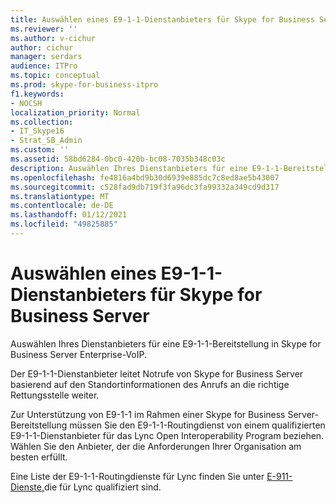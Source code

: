 ```yaml
---
title: Auswählen eines E9-1-1-Dienstanbieters für Skype for Business Server
ms.reviewer: ''
ms.author: v-cichur
author: cichur
manager: serdars
audience: ITPro
ms.topic: conceptual
ms.prod: skype-for-business-itpro
f1.keywords:
- NOCSH
localization_priority: Normal
ms.collection:
- IT_Skype16
- Strat_SB_Admin
ms.custom: ''
ms.assetid: 58bd6284-0bc0-420b-bc08-7035b348c03c
description: Auswählen Ihres Dienstanbieters für eine E9-1-1-Bereitstellung in Skype for Business Server Enterprise-VoIP.
ms.openlocfilehash: fe4816a4bd9b30d6939e885dc7c8ed8ae5b43007
ms.sourcegitcommit: c528fad9db719f3fa96dc3fa99332a349cd9d317
ms.translationtype: MT
ms.contentlocale: de-DE
ms.lasthandoff: 01/12/2021
ms.locfileid: "49825885"
---
```

# <a name="choose-an-e9-1-1-service-provider-for-skype-for-business-server"></a>Auswählen eines E9-1-1-Dienstanbieters für Skype for Business Server
 
Auswählen Ihres Dienstanbieters für eine E9-1-1-Bereitstellung in Skype for Business Server Enterprise-VoIP.
  
Der E9-1-1-Dienstanbieter leitet Notrufe von Skype for Business Server basierend auf den Standortinformationen des Anrufs an die richtige Rettungsstelle weiter. 
  
Zur Unterstützung von E9-1-1 im Rahmen einer Skype for Business Server-Bereitstellung müssen Sie den E9-1-1-Routingdienst von einem qualifizierten E9-1-1-Dienstanbieter für das Lync Open Interoperability Program beziehen. Wählen Sie den Anbieter, der die Anforderungen Ihrer Organisation am besten erfüllt.

Eine Liste der E9-1-1-Routingdienste für Lync finden Sie unter [E-911-Dienste,](https://docs.microsoft.com/skypeforbusiness/lync-cert/e-911-service-providers)die für Lync qualifiziert sind.
  


